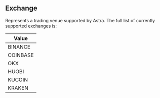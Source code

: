 ## Exchange

Represents a trading venue supported by Astra. The full list of currently supported exchanges is:

|Value|
|---|
|BINANCE|
|COINBASE|
|OKX|
|HUOBI|
|KUCOIN|
|KRAKEN|
